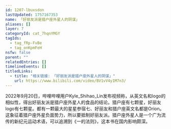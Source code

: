 ```yaml
---
id: 1207-lbuxsdon
lastUpdated: 1757167353
name: 「好丽友派是猎户座外星人的阴谋」
aliases: []
layer: 7
categoryId: cat_7hqnYMGY
tagIds:
  - tag_fRp-FvBe
  - tag_onKpmFeH
nsfw: false
parent: ""
relatedEntries: []
timelineEvents: []
titledLinks:
  - title: "相关链接: 「好丽友派是猎户座外星人的阴谋」"
    url: https://www.bilibili.com/video/BV1vV4y1M7n3/
---
```


2022年9月20日，哔哩哔哩用户Kyle_Shihao_Lin发布视频称，从英文名和logo的相似性，得出好丽友派是猎户座外星人的食品的结论。猎户座有七颗星，好丽友logo有七颗星。都有一颗最大的星星参宿七、好丽友和猎户座英文名都是Orion。这象征着猎户座外星负面势力，所以要抵制好丽友派。猎户座外星人是一个广为流传的新纪元运动术语，可以追溯到《一的法则》，这本书在国内影响颇深。